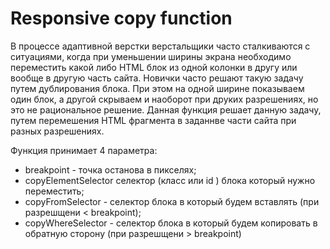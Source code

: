 # Responsive copy function

В процессе адаптивной верстки верстальщики часто сталкиваются с ситуациями, когда при уменьшении ширины экрана необходимо переместить какой либо HTML блок из одной колонки в другу или  вообще в другую часть сайта. Новички часто решают такую задачу путем дублирования блока. При этом на одной ширине показываем один блок, а другой скрываем и наоборот при друких разрешениях, но это не рациональное решение. Данная функция решает данную задачу, путем перемешения HTML фрагмента в заданнве части сайта при разных разрешениях.

Функция принимает 4 параметра:

+ breakpoint - точка останова в пикселях;
+ copyElementSelector селектор (класс или id ) блока который нужно переместить;
+ copyFromSelector - селектор блока в который будем вставлять (при разрешщени < breakpoint);
+ copyWhereSelector - селектор блока в который будем копировать в обратную сторону (при разрешщени > breakpoint) 


